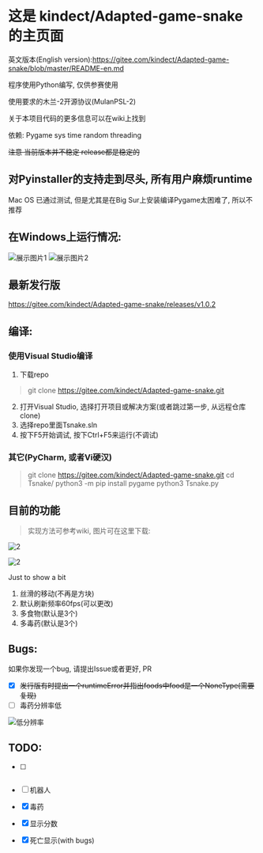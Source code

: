 # 这是 kindect/Adapted-game-snake 的主页面
英文版本(English version):https://gitee.com/kindect/Adapted-game-snake/blob/master/README-en.md

程序使用Python编写, 仅供参赛使用

使用要求的木兰-2开源协议(MulanPSL-2)

关于本项目代码的更多信息可以在wiki上找到

依赖: Pygame sys time random threading

~~注意 当前版本并不稳定 release都是稳定的~~

## 对Pyinstaller的支持走到尽头, 所有用户麻烦runtime

Mac OS 已通过测试, 但是尤其是在Big Sur上安装编译Pygame太困难了, 所以不推荐

## 在Windows上运行情况:
![展示图片1](https://images.gitee.com/uploads/images/2020/0802/144029_0eec6591_6537938.png)
![展示图片2](https://images.gitee.com/uploads/images/2020/0802/144046_36e1e283_6537938.png)
## 最新发行版
https://gitee.com/kindect/Adapted-game-snake/releases/v1.0.2


## 编译:
### 使用Visual Studio编译
1. 下载repo
> git clone https://gitee.com/kindect/Adapted-game-snake.git
2. 打开Visual Studio, 选择打开项目或解决方案(或者跳过第一步, 从远程仓库clone)
3. 选择repo里面Tsnake.sln
4. 按下F5开始调试, 按下Ctrl+F5来运行(不调试)

### 其它(PyCharm, 或者Vi硬汉)
> git clone https://gitee.com/kindect/Adapted-game-snake.git
> cd Tsnake/
> python3 -m pip install pygame
> python3 Tsnake.py

## 目前的功能
> 实现方法可参考wiki, 图片可在这里下载:

![2](https://images.gitee.com/uploads/images/2020/0803/145912_a12be9ca_6537938.png)

![2](https://images.gitee.com/uploads/images/2020/0803/145925_33a0d83a_6537938.png)

Just to show a bit

1. 丝滑的移动(不再是方块)
2. 默认刷新频率60fps(可以更改)
3. 多食物(默认是3个)
4. 多毒药(默认是3个)

## Bugs:
如果你发现一个bug, 请提出Issue或者更好, PR
* [x] ~~发行版有时提出一个runtimeError并指出foods中food是一个NoneType(需要复现)~~
* [ ] 毒药分辨率低

![低分辨率](https://images.gitee.com/uploads/images/2020/0802/150242_ec74553b_6537938.png)

## TODO:
* [ ] ~~~多人模式(脱机)~~~(已抛弃该方案)

* [ ] 机器人

* [x] 毒药

* [x] 显示分数

* [x] 死亡显示(with bugs)